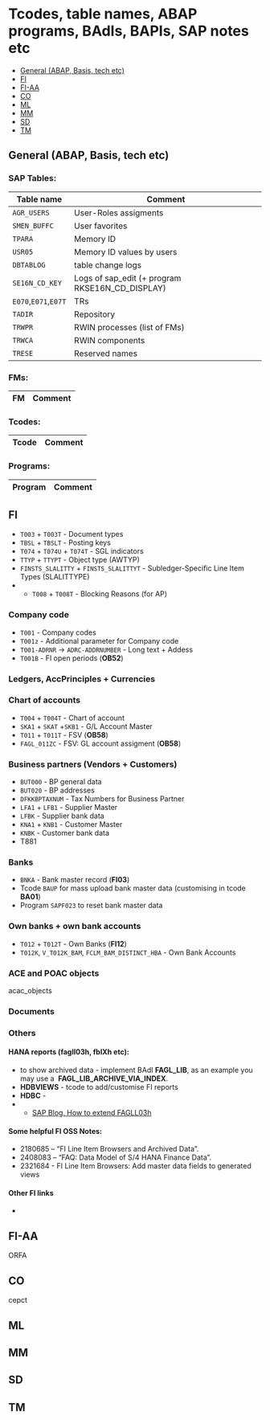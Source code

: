 
# Tcodes, table names, ABAP programs, BAdIs, BAPIs, SAP notes etc

 - [General (ABAP, Basis, tech etc)](#General-(ABAP,-Basis,-tech-etc))
- [FI](#FI)
- [FI-AA](#FI-AA)
- [CO](#CO)
- [ML](#ML)
- [MM](#MM)
- [SD](#SD)
- [TM](#TM)

## General (ABAP, Basis, tech etc)

### SAP Tables:

| Table name | Comment |
| --- | --- |
| `AGR_USERS` | User-Roles assigments |
| `SMEN_BUFFC` | User favorites |
| `TPARA` | Memory ID |
| `USR05` | Memory ID values by users |
| `DBTABLOG` | table change logs |
| `SE16N_CD_KEY` | Logs of sap_edit (+ program RKSE16N_CD_DISPLAY) |
| `E070`,`E071`,`E07T` | TRs |
| `TADIR` | Repository |
| `TRWPR` | RWIN processes (list of FMs) |
| `TRWCA` | RWIN components |
| `TRESE` | Reserved names |

### FMs:

| FM | Comment |
| --- | --- |

### Tcodes:

| Tcode | Comment |
| --- | --- |

### Programs:

| Program | Comment |
| --- | --- |


## FI

- `T003` + `T003T` - Document types
- `TBSL` + `TBSLT` - Posting keys
- `T074` + `T074U` + `T074T` - SGL indicators
- `TTYP` + `TTYPT` - Object type (AWTYP)
- `FINSTS_SLALITTY` + `FINSTS_SLALITTYT` - Subledger-Specific Line Item Types (SLALITTYPE)
- - `T008` + `T008T` - Blocking Reasons (for AP)

### Company code

- `T001` - Company codes
- `T001z` - Additional parameter for Company code
- `T001-ADRNR` -> `ADRC-ADDRNUMBER` - Long text + Addess
- `T001B` - FI open periods (**OB52**)

### Ledgers, AccPrinciples + Currencies 

### Chart of accounts

- `T004` + `T004T` - Chart of account
- `SKA1` + `SKAT` +`SKB1` - G/L Account Master
- `T011` + `T011T` - FSV (**OB58**)
- `FAGL_011ZC` - FSV: GL account assigment (**OB58**)

### Business partners (Vendors + Customers)

- `BUT000` - BP general data
- `BUT020` - BP addresses
- `DFKKBPTAXNUM` - Tax Numbers for Business Partner
- `LFA1` + `LFB1` - Supplier Master
- `LFBK` - Supplier bank data
- `KNA1` + `KNB1` - Customer Master
- `KNBK` - Customer bank data
- T881 

### Banks

- `BNKA` - Bank master record (**FI03**)
- Tcode `BAUP` for mass upload bank master data (customising in tcode **BA01**)
- Program `SAPF023` to reset bank master data

### Own banks + own bank accounts

- `T012` + `T012T` - Own Banks (**FI12**)
- `T012K`, `V_T012K_BAM`, `FCLM_BAM_DISTINCT_HBA` - Own Bank Accounts

### ACE and POAC objects

acac_objects

### Documents


### Others

#### HANA reports (fagll03h, fblXh etc):
- to show archived data - implement BAdI **FAGL_LIB**, as an example you may use a  **FAGL_LIB_ARCHIVE_VIA_INDEX**. 
- **HDBVIEWS** - tcode to add/customise FI reports
- **HDBC** - 
- - [SAP Blog. How to extend FAGLL03h](https://blogs.sap.com/2020/12/20/how-to-extend-transaction-fagll03h-with-custom-fields/)

#### Some helpful FI OSS Notes:

- 2180685 – “FI Line Item Browsers and Archived Data”.
- 2408083 – “FAQ: Data Model of S/4 HANA Finance Data”.
- 2321684 - FI Line Item Browsers: Add master data fields to generated views

#### Other FI links

- 

## FI-AA

ORFA


## CO
cepct

## ML

## MM

## SD

## TM


